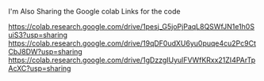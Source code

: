 I'm Also Sharing the Google colab Links for the code

https://colab.research.google.com/drive/1pesj_G5joPjPaqL8QSWfJN1e1h0SuiS3?usp=sharing
https://colab.research.google.com/drive/19qDF0udXU6yu0puqe4cu2Pc9CtCbJ8DW?usp=sharing
https://colab.research.google.com/drive/1gDzzgIUyulFVWfKRxx21ZI4PArTpAcXC?usp=sharing
